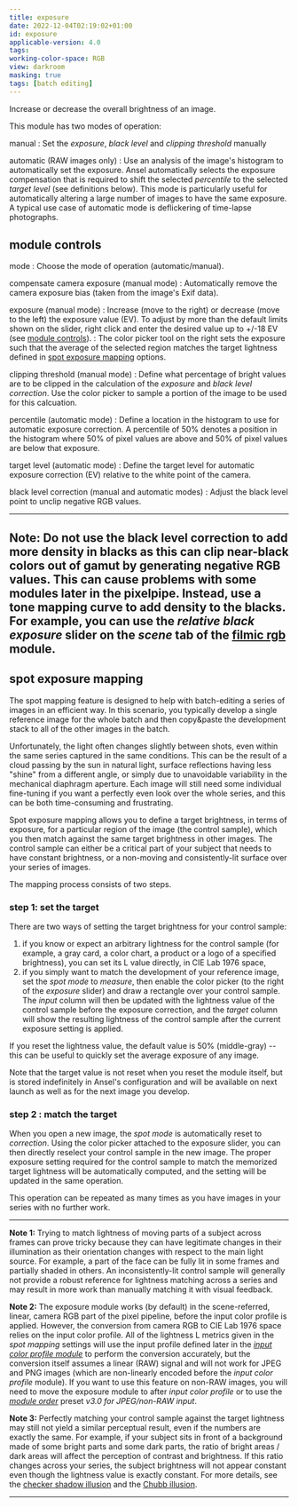 ```yaml
---
title: exposure
date: 2022-12-04T02:19:02+01:00
id: exposure
applicable-version: 4.0
tags:
working-color-space: RGB
view: darkroom
masking: true
tags: [batch editing]
---
```


Increase or decrease the overall brightness of an image.

This module has two modes of operation:

manual
: Set the _exposure_, _black level_ and _clipping threshold_ manually

automatic (RAW images only)
: Use an analysis of the image's histogram to automatically set the exposure. Ansel automatically selects the exposure compensation that is required to shift the selected _percentile_ to the selected _target level_ (see definitions below). This mode is particularly useful for automatically altering a large number of images to have the same exposure. A typical use case of automatic mode is deflickering of time-lapse photographs.

## module controls

mode
: Choose the mode of operation (automatic/manual).

compensate camera exposure (manual mode)
: Automatically remove the camera exposure bias (taken from the image's Exif data).

exposure (manual mode)
: Increase (move to the right) or decrease (move to the left) the exposure value (EV). To adjust by more than the default limits shown on the slider, right click and enter the desired value up to +/-18 EV (see [module controls](../../darkroom/processing-modules/module-controls.md)).
: The color picker tool on the right sets the exposure such that the average of the selected region matches the target lightness defined in [spot exposure mapping](#spot-exposure-mapping) options.

clipping threshold (manual mode)
: Define what percentage of bright values are to be clipped in the calculation of the _exposure_ and _black level correction_. Use the color picker to sample a portion of the image to be used for this calcuation.

percentile (automatic mode)
: Define a location in the histogram to use for automatic exposure correction. A percentile of 50% denotes a position in the histogram where 50% of pixel values are above and 50% of pixel values are below that exposure.

target level (automatic mode)
: Define the target level for automatic exposure correction (EV) relative to the white point of the camera.

black level correction (manual and automatic modes)
: Adjust the black level point to unclip negative RGB values.

---

**Note:** Do not use the black level correction to add more density in blacks as this can clip near-black colors out of gamut by generating negative RGB values. This can cause problems with some modules later in the pixelpipe. Instead, use a tone mapping curve to add density to the blacks. For example, you can use the _relative black exposure_ slider on the _scene_ tab of the [filmic rgb](filmic-rgb.md#scene) module.
---

## spot exposure mapping

The spot mapping feature is designed to help with batch-editing a series of images in an efficient way. In this scenario, you typically develop a single reference image for the whole batch and then copy&paste the development stack to all of the other images in the batch.

Unfortunately, the light often changes slightly between shots, even within the same series captured in the same conditions. This can be the result of a cloud passing by the sun in natural light, surface reflections having less "shine" from a different angle, or simply due to unavoidable variability in the mechanical diaphragm aperture. Each image will still need some individual fine-tuning if you want a perfectly even look over the whole series, and this can be both time-consuming and frustrating.

Spot exposure mapping allows you to define a target brightness, in terms of exposure, for a particular region of the image (the control sample), which you then match against the same target brightness in other images. The control sample can either be a critical part of your subject that needs to have constant brightness, or a non-moving and consistently-lit surface over your series of images.

The mapping process consists of two steps.

### step 1: set the target

There are two ways of setting the target brightness for your control sample:

1. if you know or expect an arbitrary lightness for the control sample (for example, a gray card, a color chart, a product or a logo of a specified brightness), you can set its L value directly, in CIE Lab 1976 space,
2. if you simply want to match the development of your reference image, set the _spot mode_ to _measure_, then enable the color picker (to the right of the _exposure_ slider) and draw a rectangle over your control sample. The _input_ column will then be updated with the lightness value of the control sample before the exposure correction, and the _target_ column will show the resulting lightness of the control sample after the current exposure setting is applied.

If you reset the lightness value, the default value is 50% (middle-gray) -- this can be useful to quickly set the average exposure of any image.

Note that the target value is not reset when you reset the module itself, but is stored indefinitely in Ansel's configuration and will be available on next launch as well as for the next image you develop.

### step 2 : match the target

When you open a new image, the _spot mode_ is automatically reset to _correction_. Using the color picker attached to the exposure slider, you can then directly reselect your control sample in the new image. The proper exposure setting required for the control sample to match the memorized target lightness will be automatically computed, and the setting will be updated in the same operation.

This operation can be repeated as many times as you have images in your series with no further work.


---

**Note 1:**  Trying to match lightness of moving parts of a subject across frames can prove tricky because they can have legitimate changes in their illumination as their orientation changes with respect to the main light source. For example, a part of the face can be fully lit in some frames and partially shaded in others. An inconsistently-lit control sample will generally not provide a robust reference for lightness matching across a series and may result in more work than manually matching it with visual feedback.

**Note 2:** The exposure module works (by default) in the scene-referred, linear, camera RGB part of the pixel pipeline, before the input color profile is applied. However, the conversion from camera RGB to CIE Lab 1976 space relies on the input color profile. All of the lightness L metrics given in the _spot mapping_ settings will use the input profile defined later in the [_input color profile module_](./input-color-profile.md) to perform the conversion accurately, but the conversion itself assumes a linear (RAW) signal and will not work for JPEG and PNG images (which are non-linearly encoded before the _input color profile_ module). If you want to use this feature on non-RAW images, you will need to move the exposure module to after _input color profile_ or to use the [_module order_](../utility-modules/darkroom/module-order.md) preset _v3.0 for JPEG/non-RAW input_.

**Note 3:** Perfectly matching your control sample against the target lightness may still not yield a similar perceptual result, even if the numbers are exactly the same. For example, if your subject sits in front of a background made of some bright parts and some dark parts, the ratio of bright areas / dark areas will affect the perception of contrast and brightness. If this ratio changes across your series, the subject brightness will not appear constant even though the lightness value is exactly constant. For more details, see the [checker shadow illusion](https://en.wikipedia.org/wiki/Checker_shadow_illusion) and the [Chubb illusion](https://en.wikipedia.org/wiki/Chubb_illusion).

---
